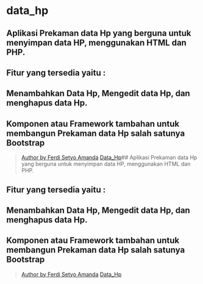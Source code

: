 # data_hp
## Aplikasi Prekaman data Hp yang berguna untuk menyimpan data HP, menggunakan HTML dan PHP.
## Fitur yang tersedia yaitu : 
## Menambahkan Data Hp, Mengedit data Hp, dan menghapus data Hp.

## Komponen atau Framework tambahan  untuk membangun Prekaman data Hp salah satunya Bootstrap
> [Author by Ferdi Setyo Amanda](https://www.instagram.com/setyoferdi/) 
[Data_Hp](https://apps-web-uts.herokuapp.com/)## Aplikasi Prekaman data Hp yang berguna untuk menyimpan data HP, menggunakan HTML dan PHP.
## Fitur yang tersedia yaitu : 
## Menambahkan Data Hp, Mengedit data Hp, dan menghapus data Hp.

## Komponen atau Framework tambahan  untuk membangun Prekaman data Hp salah satunya Bootstrap
> [Author by Ferdi Setyo Amanda](https://www.instagram.com/setyoferdi/) 
[Data_Hp](https://apps-web-uts.herokuapp.com/)
